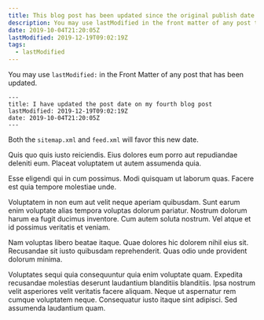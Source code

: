 ```yaml
---
title: This blog post has been updated since the original publish date
description: You may use lastModified in the front matter of any post that has been updated.
date: 2019-10-04T21:20:05Z
lastModified: 2019-12-19T09:02:19Z
tags:
  - lastModified
---
```


You may use `lastModified:` in the Front Matter of any post that has been updated.

```
---
title: I have updated the post date on my fourth blog post
lastModified: 2019-12-19T09:02:19Z
date: 2019-10-04T21:20:05Z
---
```

Both the `sitemap.xml` and `feed.xml` will favor this new date.

Quis quo quis iusto reiciendis. Eius dolores eum porro aut repudiandae deleniti eum. Placeat voluptatem ut autem assumenda quia.

Esse eligendi qui in cum possimus. Modi quisquam ut laborum quas. Facere est quia tempore molestiae unde.

Voluptatem in non eum aut velit neque aperiam quibusdam. Sunt earum enim voluptate alias tempora voluptas dolorum pariatur. Nostrum dolorum harum ea fugit ducimus inventore. Cum autem soluta nostrum. Vel atque et id possimus veritatis et veniam.

Nam voluptas libero beatae itaque. Quae dolores hic dolorem nihil eius sit. Recusandae sit iusto quibusdam reprehenderit. Quas odio unde provident dolorum minima.

Voluptates sequi quia consequuntur quia enim voluptate quam. Expedita recusandae molestias deserunt laudantium blanditiis blanditiis. Ipsa nostrum velit asperiores velit veritatis facere aliquam. Neque ut aspernatur rem cumque voluptatem neque. Consequatur iusto itaque sint adipisci. Sed assumenda laudantium quam.
